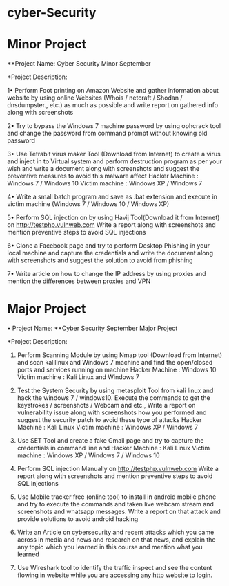 # cyber-Security
# Minor Project

**Project Name: Cyber Security Minor September 

*Project Description:  

1• Perform Foot printing on Amazon Website and gather information about website by using online Websites (Whois / netcraft / Shodan / dnsdumpster., etc.) as much as possible and write report on gathered info along with screenshots 

2• Try to bypass the Windows 7 machine password by using ophcrack tool and change the password from command prompt without knowing old password 

3• Use Tetrabit virus maker Tool (Download from Internet) to create a virus and inject in to Virtual system and perform destruction program as per your wish and write a document along with screenshots and suggest the preventive measures to avoid this malware affect Hacker Machine : Windows 7 / Windows 10 Victim machine : Windows XP / Windows 7 

4• Write a small batch program and save as .bat extension and execute in victim machine (Windows 7 / Windows 10 / Windows XP) 

5• Perform SQL injection on by using Havij Tool(Download it from Internet) on http://testphp.vulnweb.com Write a report along with screenshots and mention preventive steps to avoid SQL injections 

6• Clone a Facebook page and try to perform Desktop Phishing in your local machine and capture the credentials and write the document along with screenshots and suggest the solution to avoid from phishing 

7• Write article on how to change the IP address by using proxies and mention the differences between proxies and VPN

# Major Project

• Project Name:
**Cyber Security September Major Project

*Project Description:

1. Perform Scanning Module by using Nmap tool (Download from Internet) and scan kalilinux and Windows 7 machine and find the open/closed ports and services running on machine Hacker Machine : Windows 10
Victim machine : Kali Linux and Windows 7

2. Test the System Security by using metasploit Tool from kali linux and hack the windows 7 / windows10. Execute the commands to get the keystrokes / screenshots / Webcam and etc., Write a report on vulnerability issue along with screenshots how you performed and suggest the security patch to avoid these type of attacks
Hacker Machine : Kali Linux
Victim machine : Windows XP / Windows 7

3. Use SET Tool and create a fake Gmail page and try to capture the credentials in command line and
Hacker Machine : Kali Linux
Victim machine : Windows XP / Windows 7 / Windows 10

4. Perform SQL injection Manually on http://testphp.vulnweb.com Write a report along with
screenshots and mention preventive steps to avoid SQL injections
5. Use Mobile tracker free (online tool) to install in android mobile phone and try to execute the
commands and taken live webcam stream and screenshots and whatsapp messages. Write a
report on that attack and provide solutions to avoid android hacking
6. Write an Article on cybersecurity and recent attacks which you came across in media and news
and research on that news, and explain the any topic which you learned in this course and
mention what you learned
7. Use Wireshark tool to identify the traffic inspect and see the content flowing in website while
you are accessing any http website to login.
